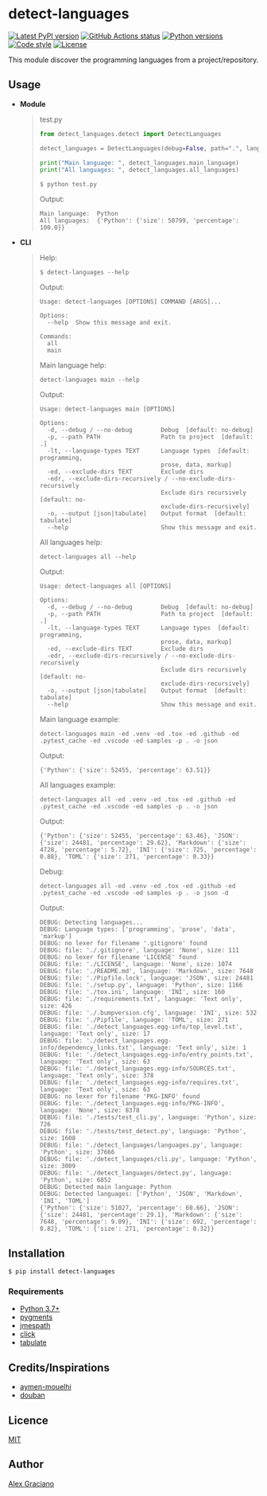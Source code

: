 # detect-languages

[![Latest PyPI version](https://img.shields.io/pypi/v/detect-languages.svg)](https://pypi.python.org/pypi/detect-languages) [![GitHub Actions status](https://github.com/alexgracianoarj/detect-languages/workflows/Tests/badge.svg)](https://github.com/alexgracianoarj/detect-languages/actions?query=workflow%3ATests) [![Python versions](https://img.shields.io/pypi/pyversions/detect-languages.svg)](https://pypi.python.org/pypi/detect-languages) [![Code style](https://img.shields.io/badge/code%20style-black-000000.svg)](https://github.com/python/black) [![License](https://img.shields.io/github/license/alexgracianoarj/detect-languages)](https://github.com/alexgracianoarj/detect-languages/blob/main/LICENSE)

This module discover the programming languages from a project/repository.

## Usage

-   **Module**

    > test.py
    >
    > ``` python
    > from detect_languages.detect import DetectLanguages
    >
    > detect_languages = DetectLanguages(debug=False, path=".", language_types=["programming"], exclude_dirs=[".venv", ".tox", "samples"], exclude_dirs_recursively=False)
    >
    > print("Main language: ", detect_languages.main_language)
    > print("All languages: ", detect_languages.all_languages)
    > ```
    >     $ python test.py
    >
    > Output:
    >
    >     Main language:  Python
    >     All languages:  {'Python': {'size': 50799, 'percentage': 100.0}}

-   **CLI**

    > Help:
    >
    >     $ detect-languages --help
    >
    > Output:
    >
    >     Usage: detect-languages [OPTIONS] COMMAND [ARGS]...
    >
    >     Options:
    >       --help  Show this message and exit.
    >
    >     Commands:
    >       all
    >       main
    >
    > Main language help:
    >
    >     detect-languages main --help
    >
    > Output:
    >
    >     Usage: detect-languages main [OPTIONS]
    >     
    >     Options:
    >       -d, --debug / --no-debug        Debug  [default: no-debug]
    >       -p, --path PATH                 Path to project  [default: .]
    >       -lt, --language-types TEXT      Language types  [default: programming, 
    >                                       prose, data, markup]
    >       -ed, --exclude-dirs TEXT        Exclude dirs
    >       -edr, --exclude-dirs-recursively / --no-exclude-dirs-recursively       
    >                                       Exclude dirs recursively  [default: no-
    >                                       exclude-dirs-recursively]
    >       -o, --output [json|tabulate]    Output format  [default: tabulate]     
    >       --help                          Show this message and exit.
    >
    > All languages help:
    >
    >     detect-languages all --help
    >
    > Output:
    >
    >     Usage: detect-languages all [OPTIONS]
    >     
    >     Options:
    >       -d, --debug / --no-debug        Debug  [default: no-debug]
    >       -p, --path PATH                 Path to project  [default: .]
    >       -lt, --language-types TEXT      Language types  [default: programming, 
    >                                       prose, data, markup]
    >       -ed, --exclude-dirs TEXT        Exclude dirs
    >       -edr, --exclude-dirs-recursively / --no-exclude-dirs-recursively       
    >                                       Exclude dirs recursively  [default: no-
    >                                       exclude-dirs-recursively]
    >       -o, --output [json|tabulate]    Output format  [default: tabulate]     
    >       --help                          Show this message and exit.
    >
    > Main language example:
    >
    >     detect-languages main -ed .venv -ed .tox -ed .github -ed .pytest_cache -ed .vscode -ed samples -p . -o json
    >
    > Output:
    >
    >     {'Python': {'size': 52455, 'percentage': 63.51}}
    >
    > All languages example:
    >
    >     detect-languages all -ed .venv -ed .tox -ed .github -ed .pytest_cache -ed .vscode -ed samples -p . -o json
    >
    > Output:
    >
    >     {'Python': {'size': 52455, 'percentage': 63.46}, 'JSON': {'size': 24481, 'percentage': 29.62}, 'Markdown': {'size': 4728, 'percentage': 5.72}, 'INI': {'size': 725, 'percentage': 0.88}, 'TOML': {'size': 271, 'percentage': 0.33}}
    >
    > Debug:
    >
    >     detect-languages all -ed .venv -ed .tox -ed .github -ed .pytest_cache -ed .vscode -ed samples -p . -o json -d
    >
    > Output:
    >
    >     DEBUG: Detecting languages...
    >     DEBUG: Language types: ['programming', 'prose', 'data', 'markup']
    >     DEBUG: no lexer for filename '.gitignore' found
    >     DEBUG: file: './.gitignore', language: 'None', size: 111
    >     DEBUG: no lexer for filename 'LICENSE' found
    >     DEBUG: file: './LICENSE', language: 'None', size: 1074
    >     DEBUG: file: './README.md', language: 'Markdown', size: 7648
    >     DEBUG: file: './Pipfile.lock', language: 'JSON', size: 24481
    >     DEBUG: file: './setup.py', language: 'Python', size: 1166
    >     DEBUG: file: './tox.ini', language: 'INI', size: 160
    >     DEBUG: file: './requirements.txt', language: 'Text only', size: 426
    >     DEBUG: file: './.bumpversion.cfg', language: 'INI', size: 532
    >     DEBUG: file: './Pipfile', language: 'TOML', size: 271
    >     DEBUG: file: './detect_languages.egg-info/top_level.txt', language: 'Text only', size: 17
    >     DEBUG: file: './detect_languages.egg-info/dependency_links.txt', language: 'Text only', size: 1
    >     DEBUG: file: './detect_languages.egg-info/entry_points.txt', language: 'Text only', size: 63
    >     DEBUG: file: './detect_languages.egg-info/SOURCES.txt', language: 'Text only', size: 378
    >     DEBUG: file: './detect_languages.egg-info/requires.txt', language: 'Text only', size: 63
    >     DEBUG: no lexer for filename 'PKG-INFO' found
    >     DEBUG: file: './detect_languages.egg-info/PKG-INFO', language: 'None', size: 8378
    >     DEBUG: file: './tests/test_cli.py', language: 'Python', size: 726
    >     DEBUG: file: './tests/test_detect.py', language: 'Python', size: 1608
    >     DEBUG: file: './detect_languages/languages.py', language: 'Python', size: 37666
    >     DEBUG: file: './detect_languages/cli.py', language: 'Python', size: 3009
    >     DEBUG: file: './detect_languages/detect.py', language: 'Python', size: 6852
    >     DEBUG: Detected main language: Python
    >     DEBUG: Detected languages: ['Python', 'JSON', 'Markdown', 'INI', 'TOML']
    >     {'Python': {'size': 51027, 'percentage': 60.66}, 'JSON': {'size': 24481, 'percentage': 29.1}, 'Markdown': {'size': 7648, 'percentage': 9.09}, 'INI': {'size': 692, 'percentage': 0.82}, 'TOML': {'size': 271, 'percentage': 0.32}}
    >

## Installation

    $ pip install detect-languages

### Requirements

-   [Python 3.7+](https://www.python.org/downloads/)
-   [pygments](https://pypi.org/project/Pygments/)
-   [jmespath](https://pypi.org/project/jmespath/)
-   [click](https://pypi.org/project/click/)
-   [tabulate](https://pypi.org/project/tabulate/)

## Credits/Inspirations
-   [aymen-mouelhi](https://gist.github.com/aymen-mouelhi/82c93fbcd25f091f2c13faa5e0d61760)
-   [douban](https://github.com/douban/linguist)

## Licence

[MIT](https://github.com/alexgracianoarj/detect-languages/blob/main/LICENSE)

## Author

[Alex Graciano](mailto:alexgracianoarj@gmail.com)
